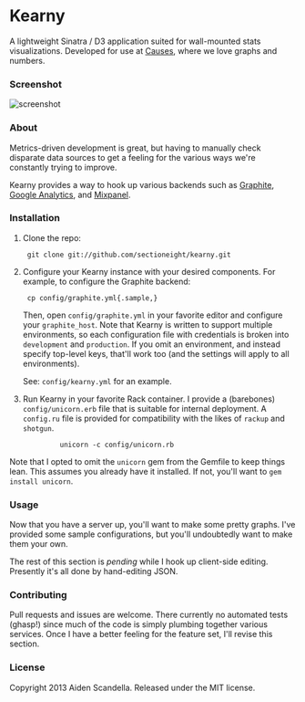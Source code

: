 Kearny
======

A lightweight Sinatra / D3 application suited for wall-mounted stats
visualizations. Developed for use at [Causes](http://www.causes.com), where we
love graphs and numbers.

### Screenshot

![screenshot](https://raw.github.com/sectioneight/kearny/master/screenshot.png)

### About

Metrics-driven development is great, but having to manually check disparate data
sources to get a feeling for the various ways we're constantly trying to
improve.

Kearny provides a way to hook up various backends such as
[Graphite](http://graphite.wikidot.com),
[Google Analytics](http://www.google.com/analytics),
and [Mixpanel](https://mixpanel.com).

### Installation

1. Clone the repo:

        git clone git://github.com/sectioneight/kearny.git

2. Configure your Kearny instance with your desired components. For example, to
   configure the Graphite backend:

        cp config/graphite.yml{.sample,}

    Then, open `config/graphite.yml` in your favorite editor and configure your
    `graphite_host`. Note that Kearny is written to support multiple
    environments, so each configuration file with credentials is broken into
    `development` and `production`. If you omit an environment, and instead
    specify top-level keys, that'll work too (and the settings will apply to all
        environments).

    See: `config/kearny.yml` for an example.

3. Run Kearny in your favorite Rack container. I provide a (barebones)
   `config/unicorn.erb` file that is suitable for internal deployment. A
   `config.ru` file is provided for compatibility with the likes of `rackup` and
   `shotgun`.

                unicorn -c config/unicorn.rb

Note that I opted to omit the `unicorn` gem from the Gemfile to keep things
lean. This assumes you already have it installed. If not, you'll want to `gem
install unicorn`.

### Usage

Now that you have a server up, you'll want to make some pretty graphs. I've
provided some sample configurations, but you'll undoubtedly want to make them
your own.

The rest of this section is _pending_ while I hook up client-side editing.
Presently it's all done by hand-editing JSON.

### Contributing

Pull requests and issues are welcome. There currently no automated tests
(ghasp!) since much of the code is simply plumbing together various services.
Once I have a better feeling for the feature set, I'll revise this section.

### License

Copyright 2013 Aiden Scandella. Released under the MIT license.
